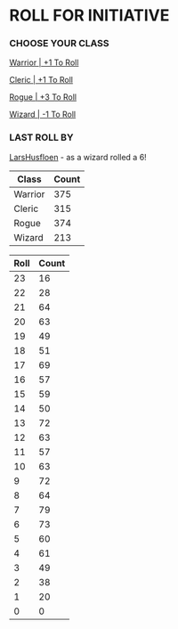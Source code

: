 # ROLL FOR INITIATIVE
### CHOOSE YOUR CLASS

[Warrior | +1 To Roll](https://github.com/benjaminsampica/benjaminsampica/issues/new?title=roll%7Cwarrior&body=Just+click+%27Submit+new+issue%27.)

[Cleric | +1 To Roll](https://github.com/benjaminsampica/benjaminsampica/issues/new?title=roll%7Ccleric&body=Just+click+%27Submit+new+issue%27.)

[Rogue | +3 To Roll](https://github.com/benjaminsampica/benjaminsampica/issues/new?title=roll%7Crogue&body=Just+click+%27Submit+new+issue%27.)

[Wizard | -1 To Roll](https://github.com/benjaminsampica/benjaminsampica/issues/new?title=roll%7Cwizard&body=Just+click+%27Submit+new+issue%27.)
### LAST ROLL BY
[LarsHusfloen](https://www.github.com/LarsHusfloen) - as a wizard rolled a 6!

|Class|Count|
|-|-|
|Warrior|375|
|Cleric|315|
|Rogue|374|
|Wizard|213|

|Roll|Count|
|-|-|
|23|16
|22|28
|21|64
|20|63
|19|49
|18|51
|17|69
|16|57
|15|59
|14|50
|13|72
|12|63
|11|57
|10|63
|9|72
|8|64
|7|79
|6|73
|5|60
|4|61
|3|49
|2|38
|1|20
|0|0
